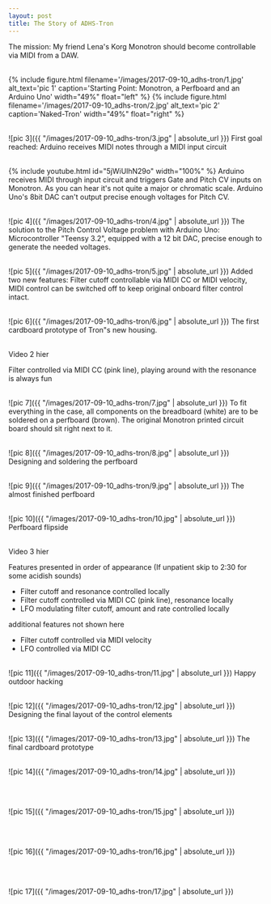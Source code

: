 ```yaml
---
layout: post
title: The Story of ADHS-Tron
---
```


The mission: My friend Lena&#39;s Korg Monotron should become controllable via MIDI from a DAW. <br>

<br>

<div class="clearfix">
{% include figure.html filename='/images/2017-09-10_adhs-tron/1.jpg' alt_text='pic 1' caption='Starting Point: Monotron, a Perfboard and an Arduino Uno' width="49%" float="left" %}
{% include figure.html filename='/images/2017-09-10_adhs-tron/2.jpg' alt_text='pic 2' caption='Naked-Tron' width="49%" float="right" %}
</div>
<br>

![pic 3]({{ "/images/2017-09-10_adhs-tron/3.jpg" | absolute_url }})
First goal reached: Arduino receives MIDI notes through a MIDI input circuit
<br><br>

{% include youtube.html id="5jWiUlhN29o" width="100%" %}
Arduino receives MIDI through input circuit and triggers Gate and Pitch CV inputs on Monotron. As you can hear it&#39;s not quite a major or chromatic scale. Arduino Uno&#39;s 8bit DAC can&#39;t output precise enough voltages for Pitch CV.
<br><br>

![pic 4]({{ "/images/2017-09-10_adhs-tron/4.jpg" | absolute_url }})
The solution to the Pitch Control Voltage problem with Arduino Uno: Microcontroller &#34;Teensy 3.2&#34;, equipped with a 12 bit DAC, precise enough to generate the needed voltages.
<br><br>

![pic 5]({{ "/images/2017-09-10_adhs-tron/5.jpg" | absolute_url }})
Added two new features: Filter cutoff controllable via MIDI CC or MIDI velocity, MIDI control can be switched off to keep original onboard filter control intact.
<br><br>

![pic 6]({{ "/images/2017-09-10_adhs-tron/6.jpg" | absolute_url }})
The first cardboard prototype of Tron&#34;s new housing.
<br><br>

Video 2 hier

Filter controlled via MIDI CC (pink line), playing around with the resonance is always fun
<br><br>

![pic 7]({{ "/images/2017-09-10_adhs-tron/7.jpg" | absolute_url }})
To fit everything in the case, all components on the breadboard (white) are to be soldered on a perfboard (brown). The original Monotron printed circuit board should sit right next to it.
<br><br>

![pic 8]({{ "/images/2017-09-10_adhs-tron/8.jpg" | absolute_url }})
Designing and soldering the perfboard
<br><br>

![pic 9]({{ "/images/2017-09-10_adhs-tron/9.jpg" | absolute_url }})
The almost finished perfboard
<br><br>

![pic 10]({{ "/images/2017-09-10_adhs-tron/10.jpg" | absolute_url }})
Perfboard flipside
<br><br>

Video 3 hier

Features presented in order of appearance (If unpatient skip to 2:30 for some acidish sounds)
* Filter cutoff and resonance controlled locally
* Filter cutoff controlled via MIDI CC (pink line), resonance locally
* LFO modulating filter cutoff, amount and rate controlled locally

additional features not shown here
* Filter cutoff controlled via MIDI velocity
* LFO controlled via MIDI CC
<br><br>

![pic 11]({{ "/images/2017-09-10_adhs-tron/11.jpg" | absolute_url }})
Happy outdoor hacking
<br><br>

![pic 12]({{ "/images/2017-09-10_adhs-tron/12.jpg" | absolute_url }})
Designing the final layout of the control elements
<br><br>

![pic 13]({{ "/images/2017-09-10_adhs-tron/13.jpg" | absolute_url }})
The final cardboard prototype
<br><br>

![pic 14]({{ "/images/2017-09-10_adhs-tron/14.jpg" | absolute_url }})

<br><br>

![pic 15]({{ "/images/2017-09-10_adhs-tron/15.jpg" | absolute_url }})

<br><br>

![pic 16]({{ "/images/2017-09-10_adhs-tron/16.jpg" | absolute_url }})

<br><br>

![pic 17]({{ "/images/2017-09-10_adhs-tron/17.jpg" | absolute_url }})

<br><br>

